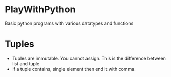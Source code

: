 # PlayWithPython
Basic python programs with various datatypes and functions


# Tuples
* Tuples are immutable. You cannot assign. This is the difference between list and tuple
* If a tuple contains, single element then end it with comma.